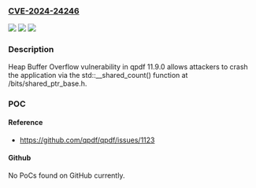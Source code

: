 ### [CVE-2024-24246](https://cve.mitre.org/cgi-bin/cvename.cgi?name=CVE-2024-24246)
![](https://img.shields.io/static/v1?label=Product&message=n%2Fa&color=blue)
![](https://img.shields.io/static/v1?label=Version&message=n%2Fa&color=blue)
![](https://img.shields.io/static/v1?label=Vulnerability&message=n%2Fa&color=brighgreen)

### Description

Heap Buffer Overflow vulnerability in qpdf 11.9.0 allows attackers to crash the application via the std::__shared_count() function at /bits/shared_ptr_base.h.

### POC

#### Reference
- https://github.com/qpdf/qpdf/issues/1123

#### Github
No PoCs found on GitHub currently.


